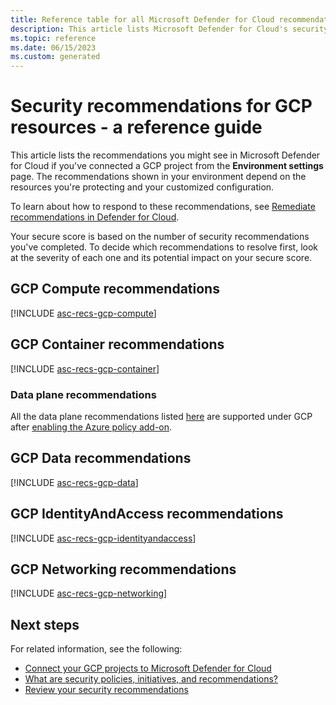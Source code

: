 ```yaml
---
title: Reference table for all Microsoft Defender for Cloud recommendations for GCP resources
description: This article lists Microsoft Defender for Cloud's security recommendations that help you harden and protect your GCP resources.
ms.topic: reference
ms.date: 06/15/2023
ms.custom: generated
---
```


# Security recommendations for GCP resources - a reference guide

This article lists the recommendations you might see in Microsoft Defender for Cloud if you've connected a  GCP project from the **Environment settings** page. The recommendations shown in your environment depend on the resources you're protecting and your customized configuration.

To learn about how to respond to these recommendations, see
[Remediate recommendations in Defender for Cloud](implement-security-recommendations.md).

Your secure score is based on the number of security recommendations you've completed. To
decide which recommendations to resolve first, look at the severity of each one and its potential
impact on your secure score.

## <a name='recs-gcp-compute'></a> GCP Compute recommendations

[!INCLUDE [asc-recs-gcp-compute](../../includes/mdfc/mdfc-recs-gcp-compute.md)]

## <a name='recs-gcp-container'></a> GCP Container recommendations

[!INCLUDE [asc-recs-gcp-container](../../includes/mdfc/mdfc-recs-gcp-container.md)]

### Data plane recommendations

All the data plane recommendations listed [here](https://learn.microsoft.com/azure/defender-for-cloud/kubernetes-workload-protections) are supported under GCP after [enabling the Azure policy add-on](https://learn.microsoft.com/azure/defender-for-cloud/kubernetes-workload-protections#enable-kubernetes-data-plane-hardening). 


## <a name='recs-gcp-data'></a> GCP Data recommendations

[!INCLUDE [asc-recs-gcp-data](../../includes/mdfc/mdfc-recs-gcp-data.md)]

## <a name='recs-gcp-identityandaccess'></a> GCP IdentityAndAccess recommendations

[!INCLUDE [asc-recs-gcp-identityandaccess](../../includes/mdfc/mdfc-recs-gcp-identityandaccess.md)]

## <a name='recs-gcp-networking'></a> GCP Networking recommendations

[!INCLUDE [asc-recs-gcp-networking](../../includes/mdfc/mdfc-recs-gcp-networking.md)]

## Next steps

For related information, see the following:

- [Connect your GCP projects to Microsoft Defender for Cloud](quickstart-onboard-gcp.md)
- [What are security policies, initiatives, and recommendations?](security-policy-concept.md)
- [Review your security recommendations](review-security-recommendations.md)
